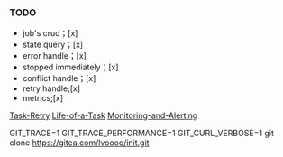 ### TODO

- job's crud；[x]
- state query；[x]
- error handle；[x]
- stopped immediately；[x]
- conflict handle；[x]
- retry handle;[x]
- metrics;[x]

[Task-Retry](https://github.com/hibiken/asynq/wiki/Task-Retry)
[Life-of-a-Task](https://github.com/hibiken/asynq/wiki/Life-of-a-Task)
[Monitoring-and-Alerting](https://github.com/hibiken/asynq/wiki/Monitoring-and-Alerting)



GIT_TRACE=1 GIT_TRACE_PERFORMANCE=1 GIT_CURL_VERBOSE=1 git clone https://gitea.com/lvoooo/init.git
